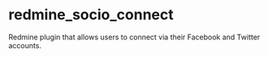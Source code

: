 redmine_socio_connect
=====================

Redmine plugin that allows users to connect via their Facebook and Twitter accounts.
